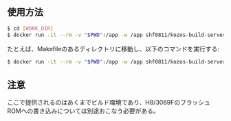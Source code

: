 ## 使用方法
```bash
$ cd [WORK_DIR]
$ docker run -it --rm -v "$PWD":/app -w /app shf0811/kozos-build-server [COMMAND]
```
たとえば、Makefileのあるディレクトリに移動し、以下のコマンドを実行する:
```bash
$ docker run -it --rm -v "$PWD":/app -w /app shf0811/kozos-build-server make
```

## 注意
ここで提供されるのはあくまでビルド環境であり、H8/3069FのフラッシュROMへの書き込みについては別途おこなう必要がある。

